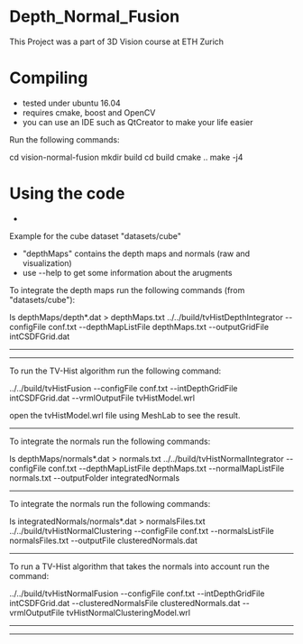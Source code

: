# Depth_Normal_Fusion
This Project was a part of 3D Vision course at ETH Zurich


# Compiling ###################################################################

- tested under ubuntu 16.04
- requires cmake, boost and OpenCV
- you can use an IDE 
such as QtCreator to make your life easier


Run the following commands:

cd vision-normal-fusion
mkdir build
cd build
cmake ..
make -j4


# Using the code ##############################################################

- 
Example for the cube dataset "datasets/cube"
- "depthMaps" contains the depth maps and normals (raw and visualization)
- use --help to get some information about the 
arugments

To integrate the depth maps run the following commands (from "datasets/cube"):


ls depthMaps/depth*.dat > depthMaps.txt
../../build/tvHistDepthIntegrator --configFile conf.txt --depthMapListFile depthMaps.txt --outputGridFile intCSDFGrid.dat

-------
------------------------------------------------------------------------

To run the TV-Hist algorithm run the following command:


../../build/tvHistFusion --configFile conf.txt --intDepthGridFile intCSDFGrid.dat --vrmlOutputFile tvHistModel.wrl

open the tvHistModel.wrl file using MeshLab to see 
the result.

-------------------------------------------------------------------------------


To integrate the normals run the following commands:

ls depthMaps/normals*.dat > normals.txt
../../build/tvHistNormalIntegrator --configFile conf.txt --depthMapListFile depthMaps.txt --normalMapListFile normals.txt 
--outputFolder integratedNormals

-------------------------------------------------------------------------------


To integrate the normals run the following commands:


ls integratedNormals/normals*.dat > normalsFiles.txt
../../build/tvHistNormalClustering --configFile conf.txt --normalsListFile normalsFiles.txt 
--outputFile clusteredNormals.dat

-------------------------------------------------------------------------------


To run a TV-Hist algorithm that takes the normals into account run the command:

../../build/tvHistNormalFusion --configFile conf.txt --intDepthGridFile intCSDFGrid.dat
 --clusteredNormalsFile clusteredNormals.dat --vrmlOutputFile tvHistNormalClusteringModel.wrl

--------------------------------------------------------------------------
-----

